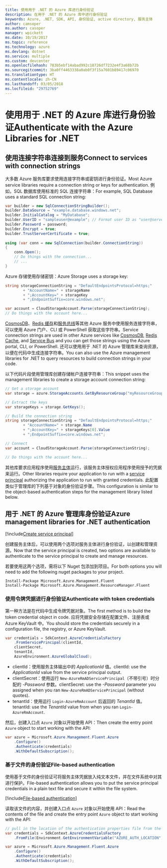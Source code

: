 ```yaml
---
title: 使用用于 .NET 的 Azure 库进行身份验证
description: 在用于 .NET 的 Azure 库中进行身份验证
keywords: Azure, .NET, SDK, API, 身份验证, active directory, 服务主体
author: camsoper
ms.author: casoper
manager: wpickett
ms.date: 10/19/2017
ms.topic: reference
ms.technology: azure
ms.devlang: dotnet
ms.service: multiple
ms.custom: devcenter
ms.openlocfilehash: 783b5ebf14abad992c18726df7232e4f3a68b72b
ms.sourcegitcommit: 3ba0ff4463338a0ab0f3f15a7601b89417c06970
ms.translationtype: HT
ms.contentlocale: zh-CN
ms.lasthandoff: 03/05/2018
ms.locfileid: "29752769"
---
```

# <a name="authenticate-with-the-azure-libraries-for-net"></a><span data-ttu-id="cc536-104">使用用于 .NET 的 Azure 库进行身份验证</span><span class="sxs-lookup"><span data-stu-id="cc536-104">Authenticate with the Azure Libraries for .NET</span></span>

## <a name="connect-to-services-with-connection-strings"></a><span data-ttu-id="cc536-105">使用连接字符串连接到服务</span><span class="sxs-lookup"><span data-stu-id="cc536-105">Connect to services with connection strings</span></span>

<span data-ttu-id="cc536-106">大多数 Azure 服务库要求使用连接字符串或密钥进行身份验证。</span><span class="sxs-lookup"><span data-stu-id="cc536-106">Most Azure service libraries require a connection string or keys for authentication.</span></span> <span data-ttu-id="cc536-107">例如，SQL 数据库使用标准的 SQL 连接字符串：</span><span class="sxs-lookup"><span data-stu-id="cc536-107">For example, SQL Database uses a standard SQL connection string:</span></span>

```csharp
var builder = new SqlConnectionStringBuilder();
builder.DataSource = "example.database.windows.net";
builder.InitialCatalog = "MyDatabase";
builder.UserID = "sampleuser@example"; // Format user ID as "user@server"
builder.Password = password;
builder.Encrypt = true;
builder.TrustServerCertificate = true;
                
using (var conn = new SqlConnection(builder.ConnectionString))
{
    conn.Open();
    // Do things with the connection...
    // ...
}
```

<span data-ttu-id="cc536-108">Azure 存储使用存储密钥：</span><span class="sxs-lookup"><span data-stu-id="cc536-108">Azure Storage uses a storage key:</span></span>

```csharp
string storageConnectionString = "DefaultEndpointsProtocol=https;"
        + "AccountName=" + storageName
        + ";AccountKey=" + storageKey
        + ";EndpointSuffix=core.windows.net";

var account = CloudStorageAccount.Parse(storageConnectionString);
// Do things with the account here...
```

<span data-ttu-id="cc536-109">[CosmosDB](/azure/documentdb/documentdb-dotnet-application#a-nametoc395637769astep-5-wiring-up-azure-cosmos-db)、[Redis 缓存](/azure/redis-cache/cache-dotnet-how-to-use-azure-redis-cache)和[服务总线](/azure/service-bus-messaging/service-bus-dotnet-get-started-with-queues)等其他 Azure 服务中使用服务连接字符串，可以使用 Azure 门户、CLI 或 PowerShell 获取这些字符串。</span><span class="sxs-lookup"><span data-stu-id="cc536-109">Service connection strings are used in other Azure services like [CosmosDB](/azure/documentdb/documentdb-dotnet-application#a-nametoc395637769astep-5-wiring-up-azure-cosmos-db), [Redis Cache](/azure/redis-cache/cache-dotnet-how-to-use-azure-redis-cache), and [Service Bus](/azure/service-bus-messaging/service-bus-dotnet-get-started-with-queues) and you can get those strings using the Azure portal, CLI, or PowerShell.</span></span>  <span data-ttu-id="cc536-110">还可以使用用于 .NET 的 Azure 管理库来查询资源，以便在代码中生成连接字符串。</span><span class="sxs-lookup"><span data-stu-id="cc536-110">You can also use the Azure management libraries for .NET to query resources to build connection strings in your code.</span></span> 

<span data-ttu-id="cc536-111">以下代码片段使用管理库创建存储帐户连接字符串：</span><span class="sxs-lookup"><span data-stu-id="cc536-111">This snippet uses the management libraries to create a storage account connection string:</span></span>

```csharp
// Get a storage account
var storage = azure.StorageAccounts.GetByResourceGroup("myResourceGroup", "myStorageAccount");

// Extract the keys
var storageKeys = storage.GetKeys();

// Build the connection string
string storageConnectionString = "DefaultEndpointsProtocol=https;"
        + "AccountName=" + storage.Name
        + ";AccountKey=" + storageKeys[0].Value
        + ";EndpointSuffix=core.windows.net";

// Connect
var account = CloudStorageAccount.Parse(storageConnectionString);

// Do things with the account here...
```

<span data-ttu-id="cc536-112">其他库要求应用程序使用[服务主体](https://docs.microsoft.com/azure/active-directory/develop/active-directory-application-objects)运行，该服务主体授权应用程序使用授予的凭据来运行。</span><span class="sxs-lookup"><span data-stu-id="cc536-112">Other libraries require your application to run with a [service principal](https://docs.microsoft.com/azure/active-directory/develop/active-directory-application-objects) authorizing the application to run with granted credentials.</span></span> <span data-ttu-id="cc536-113">此配置类似于管理库的下列基于对象的身份验证步骤。</span><span class="sxs-lookup"><span data-stu-id="cc536-113">This configuration is similar to the object-based authentication steps for the management library listed below.</span></span>

## <a name="mgmt-auth"></a><span data-ttu-id="cc536-114">用于 .NET 的 Azure 管理库身份验证</span><span class="sxs-lookup"><span data-stu-id="cc536-114">Azure management libraries for .NET authentication</span></span>

[!include[Create service principal](includes/create-sp.md)]

<span data-ttu-id="cc536-115">创建服务主体后，可以使用两个选项对服务主体进行身份验证，以创建和管理资源。</span><span class="sxs-lookup"><span data-stu-id="cc536-115">Now that the service principal is created, two options are available to authenticate to the service principal to create and manage resources.</span></span>

<span data-ttu-id="cc536-116">若要使用这两个选项，需将以下 Nuget 包添加到项目。</span><span class="sxs-lookup"><span data-stu-id="cc536-116">For both options you will need to add the following nuget packages to your project.</span></span>

```
Install-Package Microsoft.Azure.Management.Fluent
Install-Package Microsoft.Azure.Management.ResourceManager.Fluent
```

### <a name="authenticate-with-token-credentials"></a><span data-ttu-id="cc536-117">使用令牌凭据进行身份验证</span><span class="sxs-lookup"><span data-stu-id="cc536-117">Authenticate with token credentials</span></span>

<span data-ttu-id="cc536-118">第一种方法是在代码中生成令牌凭据对象。</span><span class="sxs-lookup"><span data-stu-id="cc536-118">The first method is to build the token credential object in code.</span></span>  <span data-ttu-id="cc536-119">应将凭据安全存储在配置文件、注册表或 Azure KeyVault 中。</span><span class="sxs-lookup"><span data-stu-id="cc536-119">You should store the credentials securely in a configuration file, the registry, or Azure KeyVault.</span></span>

```csharp
var credentials = SdkContext.AzureCredentialsFactory
    .FromServicePrincipal(clientId,
    clientSecret,
    tenantId, 
    AzureEnvironment.AzureGlobalCloud);
```

- <span data-ttu-id="cc536-120">clientId：使用服务主体输出中的 *ApplicationId* 值。</span><span class="sxs-lookup"><span data-stu-id="cc536-120">clientId: use the *ApplicationId* value from the service principal output.</span></span>
- <span data-ttu-id="cc536-121">clientSecret：使用运行 `New-AzureRmADServicePrincipal`（不带引号）时分配的 *-Password* 参数。</span><span class="sxs-lookup"><span data-stu-id="cc536-121">clientSecret: use the *-Password* parameter you assigned when you ran `New-AzureRmADServicePrincipal` (without quotes).</span></span>
- <span data-ttu-id="cc536-122">tenantId：使用运行 `Login-AzureRmAccount` 后返回的 *TenantId* 值。</span><span class="sxs-lookup"><span data-stu-id="cc536-122">tenantId: use the *TenantId* value from when you ran `Login-AzureRmAccount`.</span></span>

<span data-ttu-id="cc536-123">然后，创建入口点 `Azure` 对象以开始使用 API：</span><span class="sxs-lookup"><span data-stu-id="cc536-123">Then create the entry point `Azure` object to start working with the API:</span></span>

```csharp
var azure = Microsoft.Azure.Management.Fluent.Azure
    .Configure()
    .Authenticate(credentials)
    .WithDefaultSubscription();
```

### <a name="mgmt-file"></a><span data-ttu-id="cc536-124">基于文件的身份验证</span><span class="sxs-lookup"><span data-stu-id="cc536-124">File-based authentication</span></span>

<span data-ttu-id="cc536-125">使用基于文件的身份验证可将服务主体凭据放入纯文本文件，并在文件系统中对其进行保护。</span><span class="sxs-lookup"><span data-stu-id="cc536-125">File-based authentication allows you to put the service principal credentials in a plain text file and secure it within the file system.</span></span>

[!include[File-based authentication](includes/file-based-auth.md)]

<span data-ttu-id="cc536-126">读取该文件的内容，并创建入口点 `Azure` 对象以开始使用 API：</span><span class="sxs-lookup"><span data-stu-id="cc536-126">Read the contents of the file and create the entry point `Azure` object to start working with the API:</span></span>

```csharp
// pull in the location of the authentication properties file from the environment 
var credentials = SdkContext.AzureCredentialsFactory
    .FromFile(Environment.GetEnvironmentVariable("AZURE_AUTH_LOCATION"));

var azure = Microsoft.Azure.Management.Fluent.Azure
    .Configure()
    .Authenticate(credentials)
    .WithDefaultSubscription();
```
